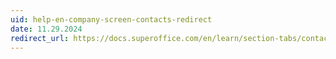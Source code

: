 ```yaml
---
uid: help-en-company-screen-contacts-redirect
date: 11.29.2024
redirect_url: https://docs.superoffice.com/en/learn/section-tabs/contacts-tab.html
---
```

